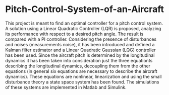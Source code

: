 # Pitch-Control-System-of-an-Aircraft

This project is meant to find an optimal controller for a pitch control system.
A solution using a Linear Quadratic Controller (LQR) is proposed, analyzing its
performance with respect to a desired pitch angle. The result is compared with a
PI controller. 
Considering the presence of disturbances and noises (measurements noise), it has 
been introduced and defined a Kalman filter estimator and a Linear Quadratic 
Gaussian (LQG) controller has been used. 
Since the aircraft pitch is determined by the longitudinal dynamics it has been 
taken into consideration just the three equationts describing the longitudinal 
dynamics, decoupling them from the other equations (in general six equations are 
necessary to describe the aircraft dynamics). These equations are nonlinear, 
linearization and using the small disturbance theory a state space system has been 
found.
The simulations of these systems are implemented in Matlab and Simulink.


